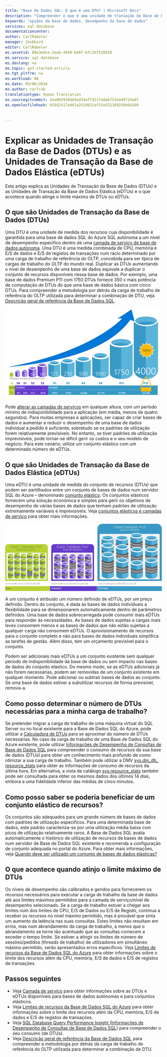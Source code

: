 ```yaml
---
title: "Base de Dados SQL: O que é uma DTU? | Microsoft Docs"
description: "Compreender o que é uma unidade de transação da Base de Dados SQL."
keywords: "opções da base de dados, desempenho da base de dados"
services: sql-database
documentationcenter: 
author: CarlRabeler
manager: jhubbard
editor: CarlRabeler
ms.assetid: 89e3e9ce-2eeb-4949-b40f-6fc3bf520538
ms.service: sql-database
ms.devlang: na
ms.topic: get-started-article
ms.tgt_pltfrm: na
ms.workload: NA
ms.date: 09/06/2016
ms.author: carlrab
translationtype: Human Translation
ms.sourcegitcommit: 2ea002938d69ad34aff421fa0eb753e449724a8f
ms.openlocfilehash: 91942517a481a252d631af15e532389256b64108


---
```

# <a name="explaining-database-transaction-units-dtus-and-elastic-database-transaction-units-edtus"></a>Explicar as Unidades de Transação da Base de Dados (DTUs) e as Unidades de Transação da Base de Dados Elástica (eDTUs)
Este artigo explica as Unidades de Transação da Base de Dados (DTUs) e as Unidades de Transação da Base de Dados Elástica (eDTUs) e o que acontece quando atinge o limite máximo de DTUs ou eDTUs.  

## <a name="what-are-database-transaction-units-dtus"></a>O que são Unidades de Transação da Base de Dados (DTUs)
Uma DTU é uma unidade de medida dos recursos cuja disponibilidade é garantida para uma base de dados SQL do Azure SQL autónoma a um nível de desempenho específico dentro de uma [camada de serviço de base de dados autónoma](sql-database-service-tiers.md#standalone-database-service-tiers-and-performance-levels). Uma DTU é uma medida combinada de CPU, memória e E/S de dados e E/S de registos de transações num rácio determinado por uma carga de trabalho de referência do OLTP, concebida para ser típica de cargas de trabalho do OLTP do mundo real. Duplicar as DTUs aumentando o nível de desempenho de uma base de dados equivale a duplicar o conjunto de recursos disponíveis nessa base de dados. Por exemplo, uma base de dados Premium P11 com 1750 DTUs fornece 350 x mais potência de computação de DTUs do que uma base de dados básica com cinco DTUs. Para compreender a metodologia por detrás da carga de trabalho de referência do OLTP utilizada para determinar a combinação de DTU, veja [Descrição geral de referência da Base de Dados SQL](sql-database-benchmark-overview.md).

![Introdução à Base de Dados SQL: DTUs de base de dados individual por camada e nível](./media/sql-database-what-is-a-dtu/single_db_dtus.png)

Pode [alterar as camadas de serviços](sql-database-scale-up.md) em qualquer altura, com um período mínimo de indisponibilidade para a aplicação (em média, menos de quatro segundos). Para muitas empresas e aplicações, ser capaz de criar bases de dados e aumentar e reduzir o desempenho de uma base de dados individual a pedido é suficiente, sobretudo se os padrões de utilização forem relativamente previsíveis. No entanto, se tiver padrões de utilização imprevisíveis, pode tornar-se difícil gerir os custos e o seu modelo de negócio. Para este cenário, utilize um conjunto elástico com um determinado número de eDTUs.

## <a name="what-are-elastic-database-transaction-units-edtus"></a>O que são Unidades de Transação da Base de Dados Elástica (eDTUs)
Uma eDTU é uma unidade de medida do conjunto de recursos (DTUs) que podem ser partilhados entre um conjunto de bases de dados num servidor SQL do Azure – denominado [conjunto elástico](sql-database-elastic-pool.png). Os conjuntos elásticos fornecem uma solução económica e simples para gerir os objetivos de desempenho de várias bases de dados que tenham padrões de utilização extremamente variáveis e imprevisíveis. Veja [conjuntos elásticos e camadas de serviço](sql-database-service-tiers.md#elastic-pool-service-tiers-and-performance-in-edtus) para obter mais informações.

![Introdução à Base de Dados SQL: eDTUs por camada e nível](./media/sql-database-what-is-a-dtu/sqldb_elastic_pools.png)

A um conjunto é atribuído um número definido de eDTUs, por um preço definido. Dentro do conjunto, é dada às bases de dados individuais a flexibilidade para se dimensionarem automaticamente dentro de parâmetros definidos. Uma base de dados sobrecarregada pode consumir mais eDTUs para responder às necessidades. As bases de dados sujeitas a cargas mais leves consomem menos e as bases de dados que não estão sujeitas a qualquer carga não consomem eDTUs. O aprovisionamento de recursos para o conjunto completo e não para bases de dados individuais simplifica as tarefas de gestão. Além disso, tem um orçamento previsível para o conjunto.

Podem ser adicionais mais eDTUs a um conjunto existente sem qualquer período de indisponibilidade da base de dados ou sem impacto nas bases de dados do conjunto elástico. Do mesmo modo, se as eDTUs adicionais já não forem necessárias, podem ser removidas de um conjunto existente em qualquer momento. Pode adicionar ou subtrair bases de dados ao conjunto. Se uma base de dados estiver a subutilizar recursos de forma previsível, remova-a.

## <a name="how-can-i-determine-the-number-of-dtus-needed-by-my-workload"></a>Como posso determinar o número de DTUs necessárias para a minha carga de trabalho?
Se pretender migrar a carga de trabalho de uma máquina virtual do SQL Server ou no local existente para a Base de Dados SQL do Azure, pode utilizar a [Calculadora de DTUs](http://dtucalculator.azurewebsites.net/) para se aproximar do número de DTUs necessárias. No caso da carga de trabalho de uma Base de Dados SQL do Azure existente, pode utilizar [Informações de Desempenho de Consultas de Base de Dados SQL](sql-database-query-performance.md) para compreender o consumo de recursos da sua base de dados (DTUs) para obter um conhecimento mais profundo de como otimizar a sua carga de trabalho. Também pode utilizar a DMV [sys.dm_db_ resource_stats](https://msdn.microsoft.com/library/dn800981.aspx) para obter as informações de consumo de recursos da última hora. Em alternativa, a vista de catálogo [sys.resource_stats](http://msdn.microsoft.com/library/dn269979.aspx) também pode ser consultada para obter os mesmos dados dos últimos 14 dias, embora a uma fidelidade inferior das médias de cinco minutos.

## <a name="how-do-i-know-if-i-could-benefit-from-an-elastic-pool-of-resources"></a>Como posso saber se poderia beneficiar de um conjunto elástico de recursos?
Os conjuntos são adequados para um grande número de bases de dados com padrões de utilização específicos. Para uma determinada base de dados, este padrão caracteriza-se por uma utilização média baixa com picos de utilização relativamente raros. A Base de Dados SQL avalia automaticamente o histórico de utilização de recursos de bases de dados num servidor de Base de Dados SQL existente e recomenda a configuração de conjunto adequada no portal do Azure. Para obter mais informações, veja [Quando deve ser utilizado um conjunto de bases de dados elásticas?](sql-database-elastic-pool-guidance.md)

## <a name="what-happens-when-i-hit-my-maximum-dtus"></a>O que acontece quando atinjo o limite máximo de DTUs
Os níveis de desempenho são calibrados e geridos para fornecerem os recursos necessários para executar a carga de trabalho da base de dados até aos limites máximos permitidos para a camada de serviço/nível de desempenho selecionado. Se a carga de trabalho estiver a chegar aos limites num dos limites de CPU, E/S de Dados ou E/S de Registo, continua a receber os recursos no nível máximo permitido, mas é provável que sinta um aumento da latência nas suas consultas. Estes limites não resultam em erros, mas num abrandamento da carga de trabalho, a menos que o abrandamento se torne tão acentuado que as consultas comecem a exceder o tempo limite. Se estiver a atingir os limites de número de sessões/pedidos (threads de trabalho) de utilizadores em simultâneo máximo permitido, serão apresentados erros específicos. Veja [Limites de recursos da Base de Dados SQL do Azure](sql-database-resource-limits.md) para obter informações sobre o limite dos recursos além da CPU, memória, E/S de dados e E/S de registos de transações.

## <a name="next-steps"></a>Passos seguintes
* Veja [Camada de serviço](sql-database-service-tiers.md) para obter informações sobre as DTUs e eDTUs disponíveis para bases de dados autónomas e para conjuntos elásticos.
* Veja [Limites de recursos da Base de Dados SQL do Azure](sql-database-resource-limits.md) para obter informações sobre o limite dos recursos além da CPU, memória, E/S de dados e E/S de registos de transações.
* Veja [SQL Database Query Performance Insight (Informações de Desempenho de Consultas de Base de Dados SQL)](sql-database-query-performance.md) para compreender o seu consumo (de DTUs).
* Veja [Descrição geral de referência da Base de Dados SQL](sql-database-benchmark-overview.md) para compreender a metodologia por detrás da carga de trabalho de referência do OLTP utilizada para determinar a combinação de DTU.




<!--HONumber=Nov16_HO2-->


